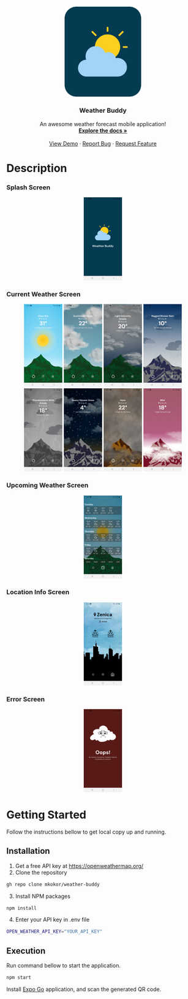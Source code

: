 <br />
<div align="center">
  <a href="https://github.com/mkokor/weather-buddy">
    <img src="./assets/logo.png" alt="Logo" width="200"">
  </a>

  <h3 align="center">Weather Buddy</h3>

  <p align="center">
    An awesome weather forecast mobile application!
    <br />
    <a href="https://github.com/mkokor/weather-buddy/#readme"><strong>Explore the docs »</strong></a>
    <br />
    <br />
    <a href="https://github.com/mkokor/weather-buddy/#description">View Demo</a>
    ·
    <a href="https://github.com/mkokor/weather-buddy/issues">Report Bug</a>
    ·
    <a href="https://github.com/mkokor/weather-buddy/issues">Request Feature</a>
  </p>
</div>

# Description

### Splash Screen
<div align="center">
  <img src="./screenshots/splash-screen.jpg" alt="splash-screen" style="display: inline-block; width: 100px;">
</div>

### Current Weather Screen
<div align="center">
  <img src="./screenshots/clear-weather.jpg" alt="clear-weather" style="display: inline-block; width: 100px;">
  <img src="./screenshots/cloudy-weather.jpg" alt="cloudy-weather" style="display: inline-block; width: 100px;">
  <img src="./screenshots/cloudy-rainy-weather.jpg" alt="cloudy-rainy-weather" style="display: inline-block; width: 100px;">
  <img src="./screenshots/rainy-weather.jpg" alt="rainy-weather" style="display: inline-block; width: 100px;">
  <img src="./screenshots/thunderstorm.jpg" alt="thunderstorm" style="display: inline-block; width: 100px;">
  <img src="./screenshots/snow.jpg" alt="snow" style="display: inline-block; width: 100px;">
  <img src="./screenshots/haze.jpg" alt="haze" style="display: inline-block; width: 100px;">
  <img src="./screenshots/mist.jpg" alt="mist" style="display: inline-block; width: 100px;">
</div>

### Upcoming Weather Screen
<div align="center">
  <img src="./screenshots/upcoming-weather.jpg" alt="upcoming-weather" style="display: inline-block; width: 100px;">
</div>

### Location Info Screen
<div align="center">
  <img src="./screenshots/city-info-screen.jpg" alt="city-info-screen" style="display: inline-block; width: 100px;">
</div>

### Error Screen
<div align="center">
  <img src="./screenshots/error-screen.jpg" alt="error-screen" style="display: inline-block; width: 100px;">
</div>


# Getting Started
<p align="justify">
  Follow the instructions bellow to get local copy up and running.
</p>

## Installation
1. Get a free API key at https://openweathermap.org/
2. Clone the repository
```bash
gh repo clone mkokor/weather-buddy
```
3. Install NPM packages
```bash
npm install
```
4. Enter your API key in .env file
```bash
OPEN_WEATHER_API_KEY="YOUR_API_KEY"
```

## Execution
<p align="justify">
  Run command bellow to start the application.
</p>

```bash
npm start
```

<p align="justify">
  Install <a href="https://expo.dev/client">Expo Go</a> application, and scan the generated QR code.
</p>

